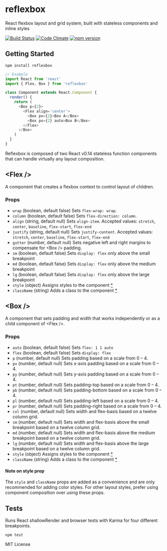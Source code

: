 # reflexbox

React flexbox layout and grid system, built with stateless components and inline styles

[![Build Status](https://travis-ci.org/jxnblk/reflexbox.svg)](https://travis-ci.org/jxnblk/reflexbox)
[![Code Climate](https://codeclimate.com/github/jxnblk/reflexbox/badges/gpa.svg)](https://codeclimate.com/github/jxnblk/reflexbox)
[![npm version](https://badge.fury.io/js/reflexbox.svg)](https://badge.fury.io/js/reflexbox)

## Getting Started

```
npm install reflexbox
```

```js
// Example
import React from 'react'
import { Flex, Box } from 'reflexbox'

class Component extends React.Component {
  render() {
    return (
      <Box p={2}>
        <Flex align='center'>
          <Box px={2}>Box A</Box>
          <Box px={2} auto>Box B</Box>
        </Flex>
      </Box>
    )
  }
}
```

Reflexbox is composed of two React v0.14 stateless function components that can handle virtually any layout composition.

## \<Flex /\>

A component that creates a flexbox context to control layout of children.

### Props

- `wrap` (boolean, default false) Sets `flex-wrap: wrap`.
- `column` (boolean, default false) Sets `flex-direction: column`.
- `align` (string, default null) Sets `align-item`. Accepted values: `stretch`, `center`, `baseline`, `flex-start`, `flex-end`
- `justify` (string, default null) Sets `justify-content`. Accepted values: `stretch`, `center`, `baseline`, `flex-start`, `flex-end`
- `gutter` (number, default null) Sets negative left and right margins to compensate for \<Box /\> padding.
- `sm` (boolean, default false) Sets `display: flex` only above the small breakpoint
- `md` (boolean, default false) Sets `display: flex` only above the medium breakpoint
- `lg` (boolean, default false) Sets `display: flex` only above the large breakpoint
- `style` (object) Assigns styles to the component [*](#note-on-style-prop)
- `className` (string) Adds a class to the component [*](#note-on-style-prop)

## \<Box /\>

A component that sets padding and width that works independently or as a child component of \<Flex /\>.

### Props

- `auto` (boolean, default false) Sets `flex: 1 1 auto`
- `flex` (boolean, default false) Sets `display: flex`
- `p` (number, default null) Sets padding based on a scale from 0 – 4.
- `px` (number, default null) Sets x-axis padding based on a scale from 0 – 4.
- `py` (number, default null) Sets y-axis padding based on a scale from 0 – 4.
- `pt` (number, default null) Sets padding-top based on a scale from 0 – 4.
- `pb` (number, default null) Sets padding-bottom based on a scale from 0 – 4.
- `pl` (number, default null) Sets padding-left based on a scale from 0 – 4.
- `pr` (number, default null) Sets padding-right based on a scale from 0 – 4.
- `col` (number, default null) Sets width and flex-basis based on a twelve column grid.
- `sm` (number, default null) Sets width and flex-basis above the small breakpoint based on a twelve column grid.
- `md` (number, default null) Sets width and flex-basis above the medium breakpoint based on a twelve column grid.
- `lg` (number, default null) Sets width and flex-basis above the large breakpoint based on a twelve column grid.
- `style` (object) Assigns styles to the component [*](#note-on-style-prop)
- `className` (string) Adds a class to the component [*](#note-on-style-prop)

#### Note on style prop

The `style` and `className` props are added as a convenience and are only recommended for adding color styles.
For other layout styles, prefer using component composition over using these props.

## Tests

Runs React shallowRender and browser tests with Karma for four different breakpoints.

```
npm test
```

MIT License
